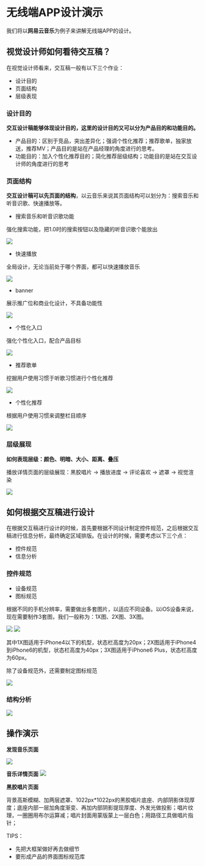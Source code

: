 # 无线端APP设计演示

我们将以**网易云音乐**为例子来讲解无线端APP的设计。

## 视觉设计师如何看待交互稿？ 

在视觉设计师看来，交互稿一般有以下三个作业：

- 设计目的
- 页面结构
- 层级表现

### 设计目的

**交互设计稿能够体现设计目的，这里的设计目的又可以分为产品目的和功能目的。**

- 产品目的：区别于竞品，突出差异化；强调个性化推荐；推荐歌单，独家放送，推荐MV；产品目的是站在产品经理的角度进行的思考。
- 功能目的：加入个性化推荐目的；简化推荐层级结构；功能目的是站在交互设计师的角度进行的思考

### 页面结构

**交互设计稿可以先页面的结构**，以云音乐来说其页面结构可以划分为：搜索音乐和听音识歌、快速播放等。

- 搜索音乐和听音识歌功能

强化搜索功能，把1.0时的搜索按钮以及隐藏的听音识歌个能放出

![](../img/02/02_02_01_01_search_music.png)

- 快速播放

全局设计，无论当前处于哪个界面，都可以快速播放音乐

![](../img/02/02_02_01_02_quick_play.png)

- banner

展示推广位和商业化设计，不具备功能性

![](../img/02/02_02_01_03_banner.png)

- 个性化入口

强化个性化入口，配合产品目标

![](../img/02/02_02_01_04_entry.png)

- 推荐歌单

挖掘用户使用习惯于听歌习惯进行个性化推荐

![](../img/02/02_02_01_05_recommend_list.png)

- 个性化推荐

根据用户使用习惯来调整栏目顺序

![](../img/02/02_02_01_06_personal_recommend.png)

### 层级展现

**如何表现层级：颜色、明暗、大小、距离、叠压**

播放详情页面的层级展现：黑胶唱片 -> 播放进度 -> 评论喜欢 -> 遮罩 -> 视觉渲染

![](../img/02/02_02_01_07_hierarchy.png)

## 如何根据交互稿进行设计

在根据交互稿进行设计的时候，首先要根据不同设计制定控件规范，之后根据交互稿进行信息分析，最终确定区域排版。在设计的时候，需要考虑以下三个点：

- 控件规范
- 信息分析 

### 控件规范

- 设备规范
- 图标规范

根据不同的手机分辨率，需要做出多套图片，以适应不同设备。以iOS设备来说，现在需要制作3套图，我们一般称为：1X图、2X图、3X图。

![](../img/02/02_02_01_08_app_section.png) ![](../img/02/02_02_01_09_pic_standard.png)

其中1X图适用于iPhone4以下的机型，状态栏高度为20px；2X图适用于iPhone4到iPhone6的机型，状态栏高度为40px；3X图适用于iPhone6 Plus，状态栏高度为60px。

除了设备规范外，还需要制定图标规范

![](../img/02/02_02_01_10_icon_standard.png)

### 结构分析

![](../img/02/02_02_01_11_infomation_analysis.png)

## 操作演示

**发现音乐页面**

![](../img/02/02_02_01_12_discover.jpg)

**音乐详情页面**
![](../img/02/02_02_01_13_music_detail.jpg)

**黑胶唱片页面**

背景高斯模糊、加两层遮罩、1022px*1022px的黑胶唱片底座、内部阴影体现厚度；底座内部一层加角度渐变、再加内部阴影提现厚度、外发光做投影；唱片纹理，一圈圈用布尔运算减；唱片封面用蒙版蒙上一层白色；用路径工具做唱片指针；

TIPS：

- 先把大框架做好再去做细节
- 要形成产品的界面图标规范库





